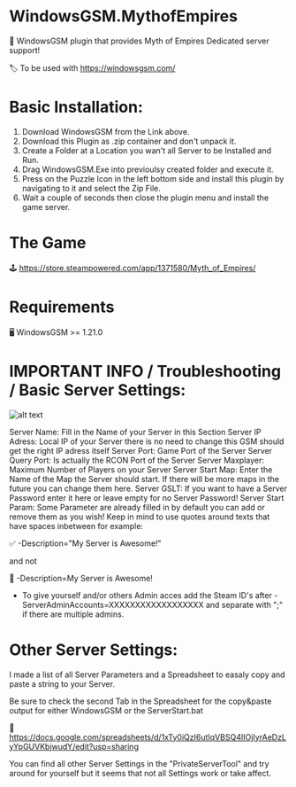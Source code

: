# WindowsGSM.MythofEmpires
🧩 WindowsGSM plugin that provides Myth of Empires Dedicated server support!

🏷️ To be used with https://windowsgsm.com/ 

# Basic Installation: 
1. Download  WindowsGSM from the Link above.
2. Download this Plugin as .zip container and don't unpack it.
3. Create a Folder at a Location you wan't all Server to be Installed and Run.
4. Drag WindowsGSM.Exe into previoulsy created folder and execute it.
5. Press on the Puzzle Icon in the left bottom side and install this plugin by navigating to it and select the Zip File.
6. Wait a couple of seconds then close the plugin menu and install the game server.


# The Game
🕹️ https://store.steampowered.com/app/1371580/Myth_of_Empires/

# Requirements
🖥️ WindowsGSM >= 1.21.0

# IMPORTANT INFO / Troubleshooting / Basic Server Settings:
![alt text](https://i.imgur.com/vXZVL4x.png)

Server Name: Fill in the Name of your Server in this Section
Server IP Adress: Local IP of your Server there is no need to change this GSM should get the right IP adress itself
Server Port: Game Port of the Server
Server Query Port: Is actually the RCON Port of the Server
Server Maxplayer: Maximum Number of Players on your Server
Server Start Map: Enter the Name of the Map the Server should start. If there will be more maps in the future you can change them here.
Server GSLT: If you want to have a Server Password enter it here or leave empty for no Server Password!
Server Start Param: Some Parameter are already filled in by default you can add or remove them as you wish! Keep in mind to use quotes around texts that have spaces inbetween for example: 

:white_check_mark: -Description="My Server is Awesome!" 

and not 

:red_circle: -Description=My Server is Awesome!

- To give yourself and/or others Admin acces add the Steam ID's after -ServerAdminAccounts=XXXXXXXXXXXXXXXXXX and separate with ";" if there are multiple admins.


# Other Server Settings:
I made a list of all Server Parameters and a Spreadsheet to easaly copy and paste a string to your Server.

Be sure to check the second Tab in the Spreadsheet for the copy&paste output for either WindowsGSM or the ServerStart.bat

📄 https://docs.google.com/spreadsheets/d/1xTy0iQzI6utIqVBSQ4IIOjIyrAeDzLyYpGUVKbjwudY/edit?usp=sharing

You can find all other Server Settings in the "PrivateServerTool" and try around for yourself but it seems that not all Settings work or take affect.

